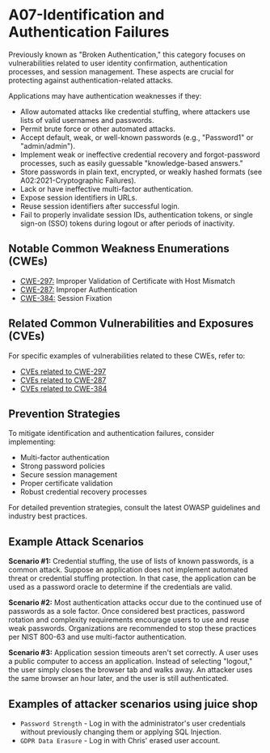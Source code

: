 # A07-Identification and Authentication Failures

Previously known as "Broken Authentication," this category focuses on vulnerabilities related to user identity confirmation, authentication processes, and session management. These aspects are crucial for protecting against authentication-related attacks.

Applications may have authentication weaknesses if they:

- Allow automated attacks like credential stuffing, where attackers use lists of valid usernames and passwords.
- Permit brute force or other automated attacks.
- Accept default, weak, or well-known passwords (e.g., "Password1" or "admin/admin").
- Implement weak or ineffective credential recovery and forgot-password processes, such as easily guessable "knowledge-based answers."
- Store passwords in plain text, encrypted, or weakly hashed formats (see A02:2021-Cryptographic Failures).
- Lack or have ineffective multi-factor authentication.
- Expose session identifiers in URLs.
- Reuse session identifiers after successful login.
- Fail to properly invalidate session IDs, authentication tokens, or single sign-on (SSO) tokens during logout or after periods of inactivity.

## Notable Common Weakness Enumerations (CWEs)

- [CWE-297:](https://cwe.mitre.org/data/definitions/297.html) Improper Validation of Certificate with Host Mismatch
- [CWE-287:](https://cwe.mitre.org/data/definitions/287.html) Improper Authentication
- [CWE-384:](https://cwe.mitre.org/data/definitions/384.html) Session Fixation

## Related Common Vulnerabilities and Exposures (CVEs)

For specific examples of vulnerabilities related to these CWEs, refer to:

- [CVEs related to CWE-297](https://www.opencve.io/cve?cwe=CWE-297)
- [CVEs related to CWE-287](https://www.opencve.io/cve?cwe=CWE-287)
- [CVEs related to CWE-384](https://www.opencve.io/cve?cwe=CWE-384)

## Prevention Strategies

To mitigate identification and authentication failures, consider implementing:

- Multi-factor authentication
- Strong password policies
- Secure session management
- Proper certificate validation
- Robust credential recovery processes

For detailed prevention strategies, consult the latest OWASP guidelines and industry best practices.

## Example Attack Scenarios

**Scenario #1:** Credential stuffing, the use of lists of known passwords, is a common attack. Suppose an application does not implement automated threat or credential stuffing protection. In that case, the application can be used as a password oracle to determine if the credentials are valid.

**Scenario #2:** Most authentication attacks occur due to the continued use of passwords as a sole factor. Once considered best practices, password rotation and complexity requirements encourage users to use and reuse weak passwords. Organizations are recommended to stop these practices per NIST 800-63 and use multi-factor authentication.

**Scenario #3:** Application session timeouts aren't set correctly. A user uses a public computer to access an application. Instead of selecting "logout," the user simply closes the browser tab and walks away. An attacker uses the same browser an hour later, and the user is still authenticated.

## **Examples of attacker scenarios using juice shop**

- `Password Strength` - Log in with the administrator's user credentials without previously changing them or applying SQL Injection.
- `GDPR Data Erasure` - Log in with Chris' erased user account.
